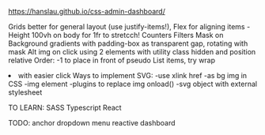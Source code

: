 https://hanslau.github.io/css-admin-dashboard/


Grids better for general layout (use justify-items!), Flex for aligning items
-Height 100vh on body for 1fr to stretcch!
Counters
Filters
Mask on Background gradients with padding-box as transparent gap, rotating with mask
Alt img on click using 2 elements with utility class hidden and position relative
Order: -1 to place in front of pseudo
List items, try wrap <li> with <a> easier click
Ways to implement SVG:
-use xlink href
-as bg img in CSS
-img element
-plugins to replace img onload()
-svg object with external stylesheet

TO LEARN:
SASS
Typescript
React

TODO:
anchor dropdown menu
reactive dashboard